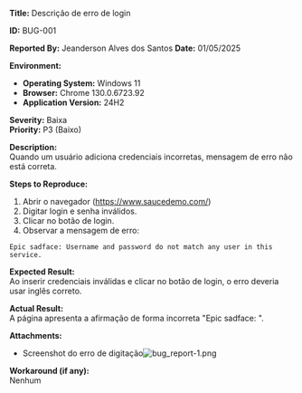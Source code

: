 **Title:** Descrição de erro de login

**ID:** BUG-001

**Reported By:** Jeanderson Alves dos Santos
**Date:** 01/05/2025

**Environment:**
- **Operating System:** Windows 11 
- **Browser:** Chrome 130.0.6723.92
- **Application Version:** 24H2

**Severity:** Baixa  
**Priority:** P3 (Baixo)

**Description:**  
Quando um usuário adiciona credenciais incorretas, mensagem de erro não está correta.

**Steps to Reproduce:**
1. Abrir o navegador (https://www.saucedemo.com/)
2. Digitar login e senha inválidos.
3. Clicar no botão de login.
4. Observar a mensagem de erro:
```
Epic sadface: Username and password do not match any user in this service.
```
**Expected Result:**  
Ao inserir credenciais inválidas e clicar no botão de login, o erro deveria usar inglês correto.

**Actual Result:**  
A página apresenta a afirmação de forma incorreta "Epic sadface: ".

**Attachments:**
- Screenshot do erro de digitação![bug_report-1.png](C:\Users\Study\Documents\qa-tech-challenge\playwright_tests\bugs_images\bug_report-1.png)

**Workaround (if any):**  
Nenhum